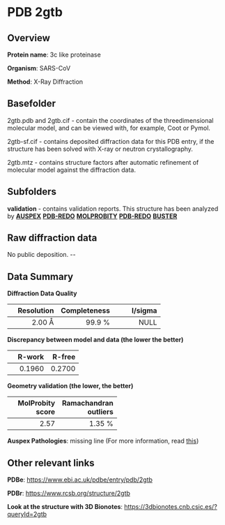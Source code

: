 # PDB 2gtb

## Overview

**Protein name**: 3c like proteinase

**Organism**: SARS-CoV

**Method**: X-Ray Diffraction

## Basefolder

2gtb.pdb and 2gtb.cif - contain the coordinates of the threedimensional molecular model, and can be viewed with, for example, Coot or Pymol.

2gtb-sf.cif - contains deposited diffraction data for this PDB entry, if the structure has been solved with X-ray or neutron crystallography.

2gtb.mtz - contains structure factors after automatic refinement of molecular model against the diffraction data.

## Subfolders





**validation** - contains validation reports. This structure has been analyzed by [**AUSPEX**](https://github.com/thorn-lab/coronavirus_structural_task_force/tree/master/pdb/3c_like_proteinase/SARS-CoV/2gtb/validation/auspex) [**PDB-REDO**](https://github.com/thorn-lab/coronavirus_structural_task_force/tree/master/pdb/3c_like_proteinase/SARS-CoV/2gtb/validation/pdb-redo) [**MOLPROBITY**](https://github.com/thorn-lab/coronavirus_structural_task_force/tree/master/pdb/3c_like_proteinase/SARS-CoV/2gtb/validation/molprobity) [**PDB-REDO**](https://github.com/thorn-lab/coronavirus_structural_task_force/blob/master/pdb/3c_like_proteinase/SARS-CoV/2gtb/validation/Xtriage_output.log) [**BUSTER**](https://www.globalphasing.com/buster/wiki/index.cgi?Covid19Pdb2GTB)

## Raw diffraction data

No public deposition. --<br> 

## Data Summary
**Diffraction Data Quality**

|   | Resolution | Completeness| I/sigma |
|---|-------------:|----------------:|--------------:|
|   |2.00 Å|99.9  %|<img width=50/>NULL |

**Discrepancy between model and data (the lower the better)**

|   | **R-work**| **R-free**   
|---|-------------:|----------------:|           
||  0.1960|  0.2700|

**Geometry validation (the lower, the better)**

|   |**MolProbity<br>score**| **Ramachandran<br>outliers** 
|---|-------------:|----------------:|
||  2.57|  1.35 %|

**Auspex Pathologies**: missing line (For more information, read [this](https://github.com/thorn-lab/coronavirus_structural_task_force/blob/master/pdb/3c_like_proteinase/SARS-CoV/2gtb/validation/auspex/2gtb_auspex_comments.txt))

 



## Other relevant links 
**PDBe**:  https://www.ebi.ac.uk/pdbe/entry/pdb/2gtb
 
**PDBr**: https://www.rcsb.org/structure/2gtb 

**Look at the structure with 3D Bionotes**: https://3dbionotes.cnb.csic.es/?queryId=2gtb

